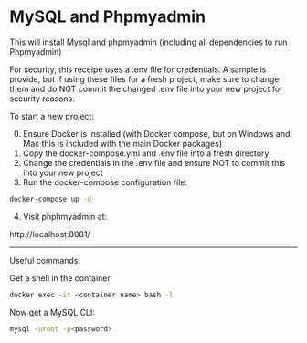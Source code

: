 # MySQL and Phpmyadmin

This will install Mysql and phpmyadmin (including all dependencies to run Phpmyadmin)

For security, this receipe uses a .env file for credentials.  A sample is provide, but if using these files for a fresh project, make sure to change them  and do NOT commit the changed .env file into your new project for security reasons.

To start a new project:

0. Ensure Docker is installed (with Docker compose, but on Windows and Mac this is included with the main Docker packages)
1. Copy the docker-compose.yml and .env file into a fresh directory
2. Change the credentials in the .env file and ensure NOT to commit this into your new project
3. Run the docker-compose configuration file:

```bash
docker-compose up -d
```

4. Visit phphmyadmin at:

http://localhost:8081/

____

Useful commands:

Get a shell in the container

```bash
docker exec -it <container name> bash -l
```

Now get a MySQL CLI:

```bash
mysql -uroot -p<password> 
```
